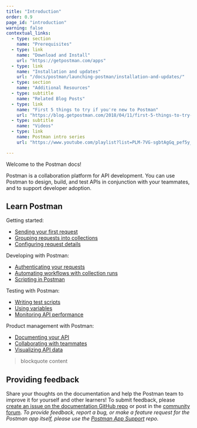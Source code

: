 ```yaml
---
title: "Introduction"
order: 0.9
page_id: "introduction"
warning: false
contextual_links:
  - type: section
    name: "Prerequisites"
  - type: link
    name: "Download and Install"
    url: "https://getpostman.com/apps"
  - type: link
    name: "Installation and updates"
    url: "/docs/postman/launching-postman/installation-and-updates/"
  - type: section
    name: "Additional Resources"
  - type: subtitle
    name: "Related Blog Posts"
  - type: link
    name: "First 5 things to try if you're new to Postman"
    url: "https://blog.getpostman.com/2018/04/11/first-5-things-to-try-if-youre-new-to-postman/"
  - type: subtitle
    name: "Videos"
  - type: link
    name: Postman intro series
    url: "https://www.youtube.com/playlist?list=PLM-7VG-sgbtAgGq_pef5y_ruIUBPpUgNJ"

---
```


Welcome to the Postman docs!

Postman is a collaboration platform for API development. You can use Postman to design, build, and test APIs in conjunction with your teammates, and to support developer adoption.

## Learn Postman

Getting started:
* [Sending your first request]()
* [Grouping requests into collections]()
* [Configuring request details]()

Developing with Postman:
* [Authenticating your requests]()
* [Automating workflows with collection runs]()
* [Scripting in Postman]()

Testing with Postman:
* [Writing test scripts]()
* [Using variables]()
* [Monitoring API performance]()

Product management with Postman:
* [Documenting your API]()
* [Collaborating with teammates]()
* [Visualizing API data]()

> blockquote content

## Providing feedback

Share your thoughts on the documentation and help the Postman team to improve it for yourself and other learners! To submit feedback, please [create an issue on the documentation GitHub repo](https://github.com/postmanlabs/postman-docs/issues) or post in the [community forum](https://community.getpostman.com/). _To provide feedback, report a bug, or make a feature request for the Postman app itself, please use the [Postman App Support](https://github.com/postmanlabs/postman-app-support/issues) repo._
